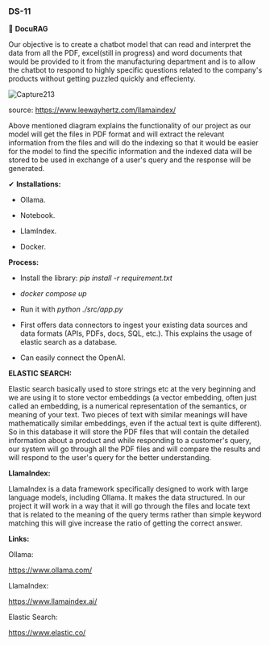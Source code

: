 ### DS-11

👏 **DocuRAG**

Our objective is to create a chatbot model that can read and interpret the data from all the PDF, excel(still in progress) and word documents that would be provided to it from the manufacturing department and is to allow the chatbot to respond to highly specific questions related to the company's products without getting puzzled quickly and effecienty.

![Capture213](https://github.com/jwild3/DS-11/assets/169072725/1b9140f9-1b35-4c4e-8dda-0ab90d13d39b)

source: https://www.leewayhertz.com/llamaindex/


Above mentioned diagram explains the functionality of our project as our model will get the files in PDF format and will extract the relevant information from the files and will do the indexing so that it would be easier for the model to find the specific information and the indexed data will be stored to be used in exchange of a user's query and the response will be generated.

✔ **Installations:**

- Ollama.

- Notebook.

- LlamIndex.

- Docker.

 **Process:**

- Install the library:  _pip install -r requirement.txt_

- _docker compose up_

- Run it with _python ./src/app.py_

- First offers data connectors to ingest your existing data sources and data formats (APIs, PDFs, docs, SQL, etc.). This explains the usage of elastic search as a database.

- Can easily connect the OpenAI.


**ELASTIC SEARCH:**

Elastic search basically used to store strings etc at the very beginning and we are using it to store vector embeddings (a vector embedding, often just called an embedding, is a numerical representation of the semantics, or meaning of your text. Two pieces of text with similar meanings will have mathematically similar embeddings, even if the actual text is quite different). So in this database it will store the PDF files that will contain the detailed information about a product and while responding to a customer's query, our system will go through all the PDF files and will compare the results and will respond to the user's query for the better understanding.

**LlamaIndex:**

LlamaIndex is a data framework specifically designed to work with large language models, including Ollama. It makes the data structured. In our project it will work in a way that it will go through the files and locate text that is related to the meaning of the query terms rather than simple keyword matching this will give increase the ratio of getting the correct answer.

**Links:**

Ollama:

https://www.ollama.com/

LlamaIndex:

https://www.llamaindex.ai/

Elastic Search:

https://www.elastic.co/
